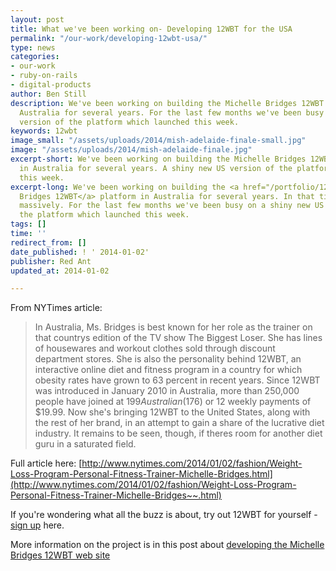 ```yaml
---
layout: post
title: What we've been working on- Developing 12WBT for the USA
permalink: "/our-work/developing-12wbt-usa/"
type: news
categories:
- our-work
- ruby-on-rails
- digital-products
author: Ben Still
description: We've been working on building the Michelle Bridges 12WBT platform in
  Australia for several years. For the last few months we've been busy on a new, US
  version of the platform which launched this week.
keywords: 12wbt
image_small: "/assets/uploads/2014/mish-adelaide-finale-small.jpg"
image: "/assets/uploads/2014/mish-adelaide-finale.jpg"
excerpt-short: We've been working on building the Michelle Bridges 12WBT platform
  in Australia for several years. A shiny new US version of the platform which launched
  this week.
excerpt-long: We've been working on building the <a href="/portfolio/12wbt/">Michelle
  Bridges 12WBT</a> platform in Australia for several years. In that time it has grown
  massively. For the last few months we've been busy on a shiny new US version of
  the platform which launched this week.
tags: []
time: ''
redirect_from: []
date_published: ! ' 2014-01-02'
publisher: Red Ant
updated_at: 2014-01-02

---
```

From NYTimes article:

> In Australia, Ms. Bridges is best known for her role as the trainer on that countrys edition of the TV show The Biggest Loser. She has lines of housewares and workout clothes sold through discount department stores. She is also the personality behind 12WBT, an interactive online diet and fitness program in a country for which obesity rates have grown to 63 percent in recent years. Since 12WBT was introduced in January 2010 in Australia, more than 250,000 people have joined at $199 Australian ($176) or 12 weekly payments of $19.99. Now she's bringing 12WBT to the United States, along with the rest of her brand, in an attempt to gain a share of the lucrative diet industry. It remains to be seen, though, if theres room for another diet guru in a saturated field.

Full article here: [http://www.nytimes.com/2014/01/02/fashion/Weight-Loss-Program-Personal-Fitness-Trainer-Michelle-Bridges.html](http://www.nytimes.com/2014/01/02/fashion/Weight-Loss-Program-Personal-Fitness-Trainer-Michelle-Bridges~~.html)

If you're wondering what all the buzz is about, try out 12WBT for yourself - [sign up](https://go.12wbt.com/sign-up/) here.

More information on the project is in this post about [developing the Michelle Bridges 12WBT web site](/our-work/our-work-michelle-bridges-12wbt-build/)